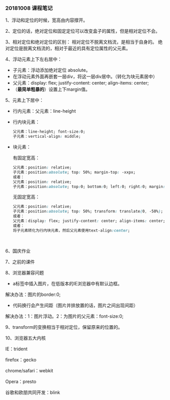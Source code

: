 ### 20181008 课程笔记

1、浮动和定位的时候，宽高由内容撑开。



2、定位的话，绝对定位和固定定位可以改变盒子的属性，但是相对定位不会。



3、相对定位和绝对定位的区别：
相对定位不脱离文档流，是相当于自身的。
绝对定位是脱离文档流的，相对于最近的具有定位属性的父元素。



4、浮动元素上下左右居中：
- 子元素：浮动添加绝对定位 absolute。
- 在浮动元素外面再嵌套一层div，将这一层div居中。（转化为块元素居中）
- 父元素：display: flex; justify-content: center; align-items: center;
- （**最简单粗暴的**）设置上下margin值。



5、元素上下居中：

- 行内元素：父元素：line-height

- 行内块元素：
     ```css
     父元素：line-height; font-size:0; 
     子元素：vertical-align: middle;
     ```

- 块元素：

    有固定宽高： 

    ```css
    父元素：position: relative;
    子元素：position:absolute; top: 50%; margin-top: -xxpx;
    或者： 
    父元素：position: relative;
    子元素：position:absolute; top:0; bottom:0; left:0; right:0; margin: auto;
    ```
    无固定宽高：

    ```css
    父元素：position: relative;
    子元素：position:absolute; top: 50%; transform: translate(0, -50%);
    或者：
    父元素：display: flex; justify-content: center; align-items: center;
    或者：
    将子元素转化为行内块元素，然后父元素使用text-align:center;
    ```

    ​

6、国庆作业

7、之前的课件



8、浏览器兼容问题

- a标签中插入图片，在低版本的IE浏览器中有默认边框。

解决办法：图片的border:0;

- 代码换行会产生间距（图片并排放置的话，图片之间出现间距）

解决办法：1：图片浮动。2：为图片的父元素：font-size:0;





9、transform的变换相当于相对定位，保留原来的位置的。



10、浏览器五大内核

IE：trident

firefox：gecko

chrome/safari：webkit

Opera：presto

谷歌和欧朋共同开发：blink













